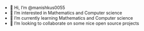 - 👋 Hi, I’m @manishkus0055
- 👀 I’m interested in Mathematics and Computer science
- 🌱 I’m currently learning Mathematics and Computer science
- 💞️ I’m looking to collaborate on some nice open source projects
<!---
manishkus0055/manishkus0055 is a ✨ special ✨ repository because its `README.md` (this file) appears on your GitHub profile.
You can click the Preview link to take a look at your changes.
--->
